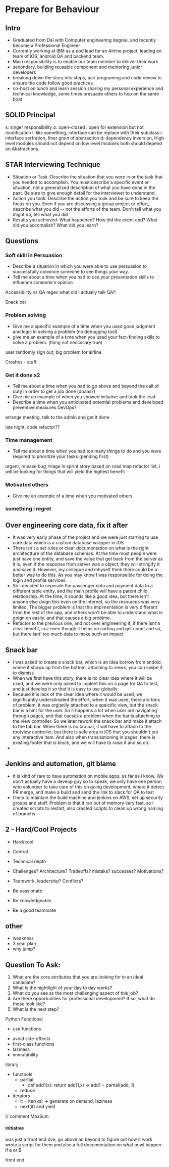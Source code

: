 # Prepare for Behaviour

## Intro

- Graduated from Dal with Computer engineering degree, and recently become a Professional Engineer
- Currently working at IBM as a pod lead for an Airline project, leading an team of iOS, android QA and backend team.
- Main responsibility is to enable our team member to deliver their work
- secondary, building reusable component and mentoring junior developers
- breaking down the story into steps, pair programing and code review to ensure the code follow good practices 
- co-host on lunch and learn session sharing my personal experience and technical knowledge, some times presuade others to hop on the same boat

## SOLID Principal

s: singer responsibility
o: open-closed : open for extension but not modification
l: liks something, interface can be replace with their subclass
i: interface serfration,  finer grain of abstraction
d: dependency inversion, High level modules should not depend on low level modules both should depend on Abstractions.

## STAR Interviewing Technique

- Situation or Task: Describe the situation that you were in or the task that you needed to accomplish. You must describe a specific event or situation, not a generalized description of what you have done in the past. Be sure to give enough detail for the interviewer to understand.
- Action you took: Describe the action you took and be sure to keep the focus on you. Even if you are discussing a group project or effort, describe what you did -- not the efforts of the team. Don't tell what you might do, tell what you did
- Results you achieved. What happened? How did the event end? What did you accomplish? What did you learn? 

## Questions

### Soft skill in Persuasion

- Describe a situation in which you were able to use persuasion to successfully convince someone to see things your way.
- Tell me about a time when you had to use your presentation skills to influence someone's opinion

Accessibility vs QA
regex 
what did i actually talk
QA?:


Snack bar



### Problem solving

- Give me a specific example of a time when you used good judgment and logic in solving a problem (no debugging tool)
- give me an example of a time when you used your fact-finding skills to solve a problem. (thing not neccssary true)

user randomly sign out, big problem for airline

Crashes - stuff


### Get it done x2

- Tell me about a time when you had to go above and beyond the call of duty in order to get a job done (dbaas?)
- Give me an example of when you showed initiative and took the lead
- Describe a time when you anticipated potential problems and developed preventive measures
DevOps?

arrange meeting, talk to the admin and get it done

late night, 
code refactor??

### Time management

- Tell me about a time when you had too many things to do and you were required to prioritize your tasks (pending first)

urgent, release bug, triage
in sprint story based on road map
refactor list, i will be looking for things that will yield the highest benefit

### Motivated others

- Give me an example of a time when you motivated others

### something i regret



## Over engineering core data, fix it after

- It was very early phase of the project and we were just starting to use core data which is a custom database wrapper in iOS
- There isn't a set rules or clear documentation on what is the right architectture of the database schemas. At the time most people were just have one entity, and save the value that get back from the server as it is, even if the response from server was a object, they will stringify it and save it. However, my collegue and mhyself think there could be a better way to do this. As you may know I was responseible for doing the login and profile services. 
- So i decided to seperate the passenger data and payment data to a different table entity, and the main profile will have a parent child relationship. At the time, it sounds like a good idea, but there isn't anyone else doign this even on the internet, so the resources was very limited. The bigger problem is that this implmentation is very different from the rest of the app, and others won't be able to understand what is goign on easily. and that causes a big problme.
- Refactor to the previous one, and not over engineering it, if there isnt'a clear benefit, cuz even though it helps on sorting and get count and so, but there isnt' too much data to make such an impact

## Snack bar

- I was asked to create a snack bar, which is an idea borrow from andoid, where it shows up from the bottom, attaching to views, you can swipe it to dismiss
- When we first have this story, there is no clear idea where it will be used, and we were only asked to implent this on a page for QA to test, and just develop it so that it is easy to use globally
- Because it is lack of the clear idea where it would be used, we significantly understimated the effort, when it was used, there are tons of problem, it was orgianlly attached to a speicific view, but the snack bar is a hint for the user. So it happens a lot when user are navigating through pages, and that causes a problem when the bar is attaching to the view controller. So we later rework the snack bar and make it attach to the tab bar. When there is no tab bar, it will have to attach to the rootview controller, but there is safe area in iOS that you shouldn't put any interactive item. And also when transisstioning in pages, there is existing footer that is block, and we will have to raise it and so on.
-
## Jenkins and automation, git blame

- It is kind of rare to have automation on mobile apps, as far as i know. We don't actually have a deveop guy so to speak, we only have one person who volunteer to take care of this on going development, where it detect PR merge, and make a build and send the link to slack for QA to test
- I help to maintain the build machine and jenkins on AWS, set up security groups and stuff. Problem is that it ran out of memory very fast, so i created scripts to restart, also created scripts to clean up wrong naming of branchs

## 2 - Hard/Cool Projects

- Hard/cool
- Central
- Technical depth

- Challenges? Architecture? Tradeoffs? mistaks? successes? Motivations?
- Teamwork, leadership? Conflicts?

- Be passionate
- Be knowledgeable
- Be a good teammate

## other

- weakness
- 3 year plan
- why jump?

## Question To Ask:
1. What are the core atrributes that you are looking for in an ideal canadiate?
2. What is the hightlight of your day to day works?
3. What do you see as the most challenging aspect of this job?
4. Are there opportunities for professional development?  If so, what do those look like?
5. What is the next step?




Python Functional
- use functions
* avoid side-effects
* first-class functions
* laziness
* immutability
 
library
- functools
	* partial
		* def add1(x): return add(1,x) -> add1 = partial(add, 1)
	* reduce
- iterators
	* it = iter(xs) -> generate on demand, laziness
	* next(it) and yield

// comment MaxSum




#### initiative

was just a front end dve, go above an beyond to figure out how it work
wrote a script for them
and also a full documentation on what ouwl happen if a or B

front end